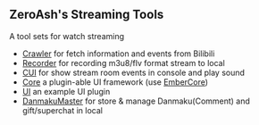 ZeroAsh's Streaming Tools
----
A tool sets for watch streaming
- [Crawler](https://github.com/Deliay/Zast/tree/main/Mikibot.Crawler) for fetch information and events from Bilibili
- [Recorder](https://github.com/Deliay/Zast/tree/main/Zast.AyeRecorder) for recording m3u8/flv format stream to local
- [CUI](https://github.com/Deliay/Zast/tree/main/Zast.Player.CUI) for show stream room events in console and play sound
- [Core](https://github.com/Deliay/Zast/tree/main/Zast.Core) a plugin-able UI framework (use [EmberCore](https://github.com/OsuSync/EmberTools))
- [UI](https://github.com/Deliay/Zast/tree/main/Zast.UI) an example UI plugin
- [DanmakuMaster](https://github.com/Deliay/Zast/tree/main/Zast.DanmakuMaster) for store & manage Danmaku(Comment) and gift/superchat in local
